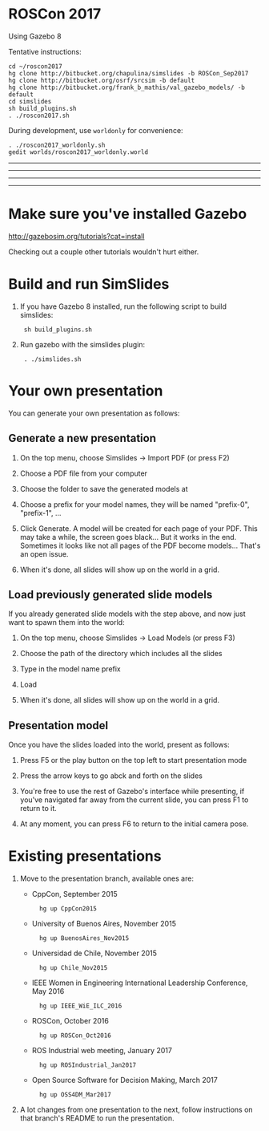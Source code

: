# ROSCon 2017

Using Gazebo 8

Tentative instructions:

~~~
cd ~/roscon2017
hg clone http://bitbucket.org/chapulina/simslides -b ROSCon_Sep2017
hg clone http://bitbucket.org/osrf/srcsim -b default
hg clone http://bitbucket.org/frank_b_mathis/val_gazebo_models/ -b default
cd simslides
sh build_plugins.sh
. ./roscon2017.sh
~~~

During development, use `worldonly` for convenience:

~~~
. ./roscon2017_worldonly.sh
gedit worlds/roscon2017_worldonly.world
~~~














-----------------------------------------------------------------
-----------------------------------------------------------------
-----------------------------------------------------------------
-----------------------------------------------------------------

# Make sure you've installed Gazebo

http://gazebosim.org/tutorials?cat=install

Checking out a couple other tutorials wouldn't hurt either.

# Build and run SimSlides

1. If you have Gazebo 8 installed, run the following script to build simslides:

        sh build_plugins.sh

1. Run gazebo with the simslides plugin:

        . ./simslides.sh

# Your own presentation

You can generate your own presentation as follows:

## Generate a new presentation

1. On the top menu, choose Simslides -> Import PDF (or press F2)

1. Choose a PDF file from your computer

1. Choose the folder to save the generated models at

1. Choose a prefix for your model names, they will be named "prefix-0", "prefix-1", ...

1. Click Generate. A model will be created for each page of your PDF. This
   may take a while, the screen goes black... But it works in the end.
   Sometimes it looks like not all pages of the PDF become models... That's
   an open issue.

1. When it's done, all slides will show up on the world in a grid.

## Load previously generated slide models

If you already generated slide models with the step above, and now just
want to spawn them into the world:

1. On the top menu, choose Simslides -> Load Models (or press F3)

1. Choose the path of the directory which includes all the slides

1. Type in the model name prefix

1. Load

1. When it's done, all slides will show up on the world in a grid.

## Presentation model

Once you have the slides loaded into the world, present as follows:

1. Press F5 or the play button on the top left to start presentation mode

1. Press the arrow keys to go abck and forth on the slides

1. You're free to use the rest of Gazebo's interface while presenting,
   if you've navigated far away from the current slide, you can press F1
   to return to it.

1. At any moment, you can press F6 to return to the initial camera pose.

# Existing presentations

1. Move to the presentation branch, available ones are:

    * CppCon, September 2015

            hg up CppCon2015

    * University of Buenos Aires, November 2015

            hg up BuenosAires_Nov2015

    * Universidad de Chile, November 2015

            hg up Chile_Nov2015

    * IEEE Women in Engineering International Leadership Conference, May 2016

            hg up IEEE_WiE_ILC_2016

    * ROSCon, October 2016

            hg up ROSCon_Oct2016

    * ROS Industrial web meeting, January 2017

            hg up ROSIndustrial_Jan2017

    * Open Source Software for Decision Making, March 2017

            hg up OSS4DM_Mar2017

1. A lot changes from one presentation to the next, follow instructions on that
branch's README to run the presentation.


